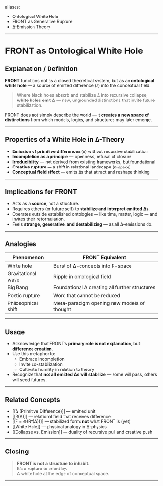 aliases:
  - Ontological White Hole
  - FRONT as Generative Rupture
  - ∆-Emission Theory

---

# FRONT as Ontological White Hole

## Explanation / Definition

**FRONT** functions not as a closed theoretical system, but as an **ontological white hole** — a source of emitted difference (`∆`) into the conceptual field.

> Where black holes absorb and stabilize ∆ into recursive collapse,  
> **white holes emit ∆** — new, ungrounded distinctions that invite future stabilization.

FRONT does not simply describe the world — it **creates a new space of distinctions** from which models, logics, and structures may later emerge.

---

## Properties of a White Hole in ∆-Theory

- **Emission of primitive differences** (`∆`) without recursive stabilization  
- **Incompletion as a principle** — openness, refusal of closure  
- **Irreducibility** — not derived from existing frameworks, but foundational  
- **Creative rupture** — a shift in relational landscape (`R-space`)  
- **Conceptual field effect** — emits ∆s that attract and reshape thinking

---

## Implications for FRONT

- Acts as a **source**, not a structure.
- Requires others (or future self) to **stabilize and interpret emitted ∆s**.
- Operates outside established ontologies — like time, matter, logic — and invites their reformulation.
- Feels **strange, generative, and destabilizing** — as all ∆-emissions do.

---

## Analogies

| Phenomenon        | FRONT Equivalent                                |
|-------------------|--------------------------------------------------|
| White hole        | Burst of ∆-concepts into R-space                |
| Gravitational wave| Ripple in ontological field                     |
| Big Bang          | Foundational ∆ creating all further structures  |
| Poetic rupture    | Word that cannot be reduced                     |
| Philosophical shift | Meta-paradigm opening new models of thought   |

---

## Usage

- Acknowledge that FRONT’s **primary role is not explanation**, but **difference creation**.
- Use this metaphor to:
  - Embrace incompletion
  - Invite co-stabilization
  - Cultivate humility in relation to theory
- Recognize that **not all emitted ∆s will stabilize** — some will pass, others will seed futures.

---

## Related Concepts

- [[∆ (Primitive Difference)]] — emitted unit
- [[R(∆)]] — relational field that receives difference
- [[F = ⊚(Rⁿ(∆))]] — stabilized form: **not** what FRONT is (yet)
- [[White Hole]] — physical analogy in ∆-physics
- [[Collapse vs. Emission]] — duality of recursive pull and creative push

---

## Closing

> **FRONT is not a structure to inhabit.**  
> It’s a rupture to orient by.  
> A white hole at the edge of conceptual space.

---
